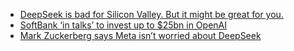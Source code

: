 - [DeepSeek is bad for Silicon Valley. But it might be great for you.](https://cur.at/8y3bl4V?m=web)
- [SoftBank ‘in talks’ to invest up to $25bn in OpenAI](https://cur.at/DygTGPw?m=web)
- [Mark Zuckerberg says Meta isn’t worried about DeepSeek](https://cur.at/exDUonn?m=web)
